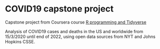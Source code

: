 # COVID19 capstone project
Capstone project from Coursera course [R programming and Tidyverse](https://www.coursera.org/learn/r-programming-tidyverse-capstone-project)

Analysis of COVID19 cases and deaths in the US and worldwide from 15/3/2020 until end of 2022, using open data sources from NYT and Johns Hopkins CSSE.
